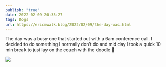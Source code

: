 ```yaml
---
publish: "true"
date: 2022-02-09 20:35:27
tags: Dogs
url: https://ericmwalk.blog/2022/02/09/the-day-was.html
---
```


The day was a busy one that started out with a 6am conference call. I decided to do something I normally don’t do and mid day I took a quick 10 min break to just lay on the couch with the doodle 🐶


![](https://ericmwalk.blog/uploads/2022/1789babac0.jpg)